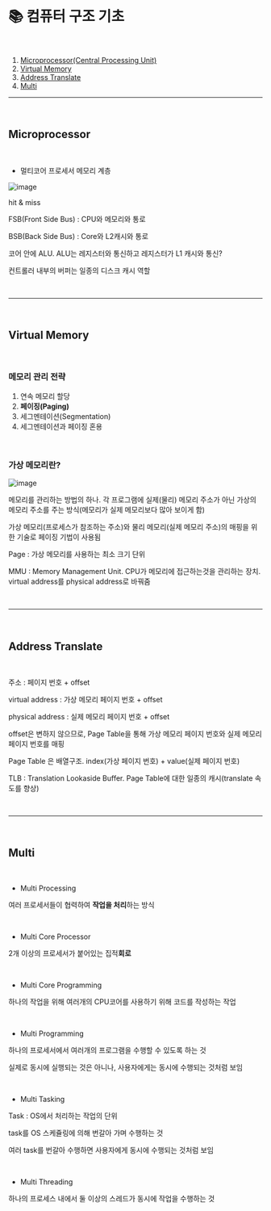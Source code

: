 # 📚 컴퓨터 구조 기초

<br>


1. [Microprocessor(Central Processing Unit)](#microprocessor)
2. [Virtual Memory](#virtual-memory)
3. [Address Translate](#address-translate)
4. [Multi](#multi)

---

<br>

## Microprocessor

<br>

- 멀티코어 프로세서 메모리 계층

![image](https://user-images.githubusercontent.com/55391944/146197756-9e2dd260-32e0-4479-bf5c-8cb532f60ce9.png)

hit & miss

FSB(Front Side Bus) : CPU와 메모리와 통로

BSB(Back Side Bus) : Core와 L2캐시와 통로

코어 안에 ALU. ALU는 레지스터와 통신하고 레지스터가 L1 캐시와 통신?

컨트롤러 내부의 버퍼는 일종의 디스크 캐시 역할


<br>

---

<br>

<!-- 얜 운영체제에서 다뤄도 될듯한뎅 -->

## Virtual Memory

<br>

### 메모리 관리 전략

1. 연속 메모리 할당
2. <b>페이징(Paging)</b>
3. 세그멘테이션(Segmentation)
4. 세그멘테이션과 페이징 혼용

<br>

### 가상 메모리란?


![image](https://user-images.githubusercontent.com/55391944/146197794-38b7189a-9fc7-4a43-ba1e-53a8f72ae51d.png)


메모리를 관리하는 방법의 하나. 각 프로그램에 실제(물리) 메모리 주소가 아닌 가상의 메모리 주소를 주는 방식(메모리가 실제 메모리보다 많아 보이게 함)

가상 메모리(프로세스가 참조하는 주소)와 물리 메모리(실제 메모리 주소)의 매핑을 위한 기술로 페이징 기법이 사용됨

Page : 가상 메모리를 사용하는 최소 크기 단위

MMU : Memory Management Unit. CPU가 메모리에 접근하는것을 관리하는 장치. virtual address를 physical address로 바꿔줌

<br>

---

<br>

## Address Translate

<br>

주소 : 페이지 번호 + offset

virtual address : 가상 메모리 페이지 번호 + offset

physical address : 실제 메모리 페이지 번호 + offset

offset은 변하지 않으므로, Page Table을 통해 가상 메모리 페이지 번호와 실제 메모리 페이지 번호를 매핑

Page Table 은 배열구조. index(가상 페이지 번호) + value(실제 페이지 번호)

TLB : Translation Lookaside Buffer. Page Table에 대한 일종의 캐시(translate 속도를 향상)

<br>

---

<br>

## Multi

<br>

- Multi Processing

여러 프로세서들이 협력하여 <b>작업을 처리</b>하는 방식

<br>

- Multi Core Processor

2개 이상의 프로세서가 붙어있는 집적<b>회로</b>

<br>

- Multi Core Programming

하나의 작업을 위해 여러개의 CPU코어를 사용하기 위해 코드를 작성하는 작업

<br>

- Multi Programming

하나의 프로세서에서 여러개의 프로그램을 수행할 수 있도록 하는 것

실제로 동시에 실행되는 것은 아니나, 사용자에게는 동시에 수행되는 것처럼 보임

<br>

- Multi Tasking

Task : OS에서 처리하는 작업의 단위

task를 OS 스케쥴링에 의해 번갈아 가며 수행하는 것

여러 task를 번갈아 수행하면 사용자에게 동시에 수행되는 것처럼 보임

<br>

- Multi Threading

하나의 프로세스 내에서 둘 이상의 스레드가 동시에 작업을 수행하는 것
